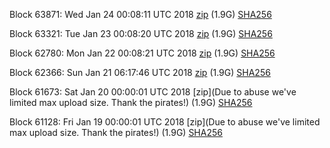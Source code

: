 Block 63871: Wed Jan 24 00:08:11 UTC 2018 [zip](https://dash-bootstrap.ams3.digitaloceanspaces.com/testnet/2018-01-24/bootstrap.dat.zip) (1.9G) [SHA256](https://dash-bootstrap.ams3.digitaloceanspaces.com/testnet/2018-01-24/sha256.txt)

Block 63321: Tue Jan 23 00:08:20 UTC 2018 [zip](https://dash-bootstrap.ams3.digitaloceanspaces.com/testnet/2018-01-23/bootstrap.dat.zip) (1.9G) [SHA256](https://dash-bootstrap.ams3.digitaloceanspaces.com/testnet/2018-01-23/sha256.txt)

Block 62780: Mon Jan 22 00:08:21 UTC 2018 [zip](https://dash-bootstrap.ams3.digitaloceanspaces.com/testnet/2018-01-22/bootstrap.dat.zip) (1.9G) [SHA256](https://dash-bootstrap.ams3.digitaloceanspaces.com/testnet/2018-01-22/sha256.txt)

Block 62366: Sun Jan 21 06:17:46 UTC 2018 [zip](https://dash-bootstrap.ams3.digitaloceanspaces.com/testnet/2018-01-21/bootstrap.dat.zip) (1.9G) [SHA256](https://dash-bootstrap.ams3.digitaloceanspaces.com/testnet/2018-01-21/sha256.txt)

Block 61673: Sat Jan 20 00:00:01 UTC 2018 [zip](Due to abuse we've limited max upload size. Thank the pirates!) (1.9G) [SHA256](https://transfer.sh/cBAY2/sha256.txt)

Block 61128: Fri Jan 19 00:00:01 UTC 2018 [zip](Due to abuse we've limited max upload size. Thank the pirates!) (1.9G) [SHA256](https://transfer.sh/aj6xe/sha256.txt)

